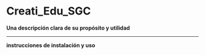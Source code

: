# Creati_Edu_SGC
**Una descripción clara de su propósito y utilidad**

---

**instrucciones de instalación y uso**
